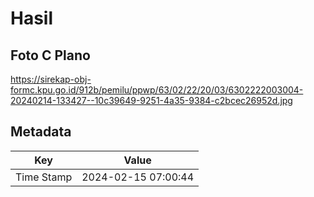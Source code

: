 # Hasil

## Foto C Plano

https://sirekap-obj-formc.kpu.go.id/912b/pemilu/ppwp/63/02/22/20/03/6302222003004-20240214-133427--10c39649-9251-4a35-9384-c2bcec26952d.jpg


## Metadata

| Key        | Value               |
| ---------- | ------------------- |
| Time Stamp | 2024-02-15 07:00:44 |



